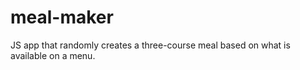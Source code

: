 # meal-maker
JS app that randomly creates a three-course meal based on what is available on a menu.
